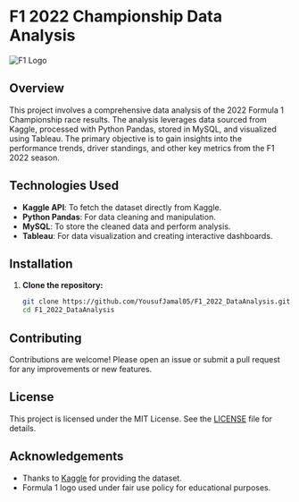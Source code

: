 # F1 2022 Championship Data Analysis

![F1 Logo](https://upload.wikimedia.org/wikipedia/commons/thumb/3/33/F1.svg/500px-F1.svg.png)

## Overview

This project involves a comprehensive data analysis of the 2022 Formula 1 Championship race results. The analysis leverages data sourced from Kaggle, processed with Python Pandas, stored in MySQL, and visualized using Tableau. The primary objective is to gain insights into the performance trends, driver standings, and other key metrics from the F1 2022 season.

## Technologies Used

- **Kaggle API**: To fetch the dataset directly from Kaggle.
- **Python Pandas**: For data cleaning and manipulation.
- **MySQL**: To store the cleaned data and perform analysis.
- **Tableau**: For data visualization and creating interactive dashboards.

## Installation

1. **Clone the repository:**

    ```bash
    git clone https://github.com/YousufJamal05/F1_2022_DataAnalysis.git
    cd F1_2022_DataAnalysis
    ```

## Contributing

Contributions are welcome! Please open an issue or submit a pull request for any improvements or new features.

## License

This project is licensed under the MIT License. See the [LICENSE](LICENSE) file for details.

## Acknowledgements

- Thanks to [Kaggle](https://www.kaggle.com/) for providing the dataset.
- Formula 1 logo used under fair use policy for educational purposes.
